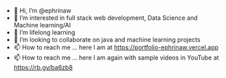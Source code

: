 - 👋 Hi, I’m @ephrinaw
- 👀 I’m interested in full stack web development, Data Science and Machine learning/AI
- 🌱 I’m lifelong learning 
- 💞️ I’m looking to collaborate on java and machine learning projects
- 📫 How to reach me ... here I am  at https://portfolio-ephrinaw.vercel.app
- 📫 How to reach me ... here I am again with sample videos in YouTube at https://rb.gy/ba6zb8
<!---
ephrinaw/ephrinaw is a ✨ special ✨ repository because its `README.md` (this file) appears on your GitHub profile.
You can click the Preview link to take a look at your changes.
--->
